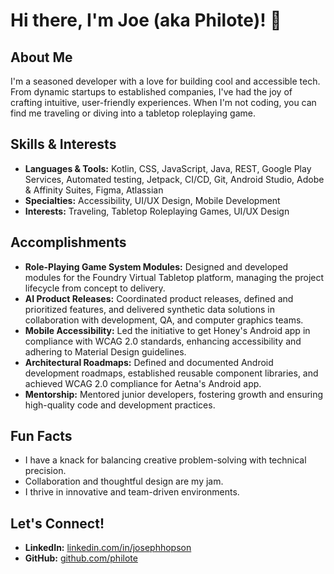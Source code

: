 # Hi there, I'm Joe (aka Philote)! 👋

## About Me
I'm a seasoned developer with a love for building cool and accessible tech. From dynamic startups to established companies, I've had the joy of crafting intuitive, user-friendly experiences. When I'm not coding, you can find me traveling or diving into a tabletop roleplaying game.

## Skills & Interests
- **Languages & Tools:** Kotlin, CSS, JavaScript, Java, REST, Google Play Services, Automated testing, Jetpack, CI/CD, Git, Android Studio, Adobe & Affinity Suites, Figma, Atlassian
- **Specialties:** Accessibility, UI/UX Design, Mobile Development
- **Interests:** Traveling, Tabletop Roleplaying Games, UI/UX Design

## Accomplishments
- **Role-Playing Game System Modules:** Designed and developed modules for the Foundry Virtual Tabletop platform, managing the project lifecycle from concept to delivery.
- **AI Product Releases:** Coordinated product releases, defined and prioritized features, and delivered synthetic data solutions in collaboration with development, QA, and computer graphics teams.
- **Mobile Accessibility:** Led the initiative to get Honey's Android app in compliance with WCAG 2.0 standards, enhancing accessibility and adhering to Material Design guidelines.
- **Architectural Roadmaps:** Defined and documented Android development roadmaps, established reusable component libraries, and achieved WCAG 2.0 compliance for Aetna's Android app.
- **Mentorship:** Mentored junior developers, fostering growth and ensuring high-quality code and development practices.

## Fun Facts
- I have a knack for balancing creative problem-solving with technical precision.
- Collaboration and thoughtful design are my jam.
- I thrive in innovative and team-driven environments.

## Let's Connect!
- **LinkedIn:** [linkedin.com/in/josephhopson](https://linkedin.com/in/josephhopson)
- **GitHub:** [github.com/philote](https://github.com/philote)
